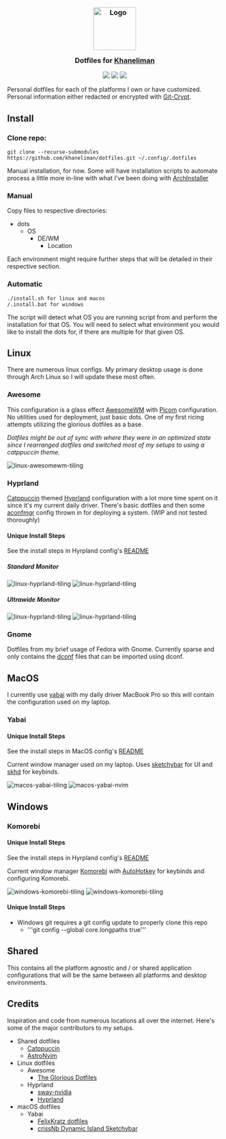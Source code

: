 <h3 align="center">
 <img src="https://avatars.githubusercontent.com/u/1778670?v=4" width="100" alt="Logo"/><br/>
 <img src="https://raw.githubusercontent.com/catppuccin/catppuccin/main/assets/misc/transparent.png" height="30" width="0px"/>
 Dotfiles for <a href="https://github.com/khaneliman">Khaneliman</a>
 <img src="https://raw.githubusercontent.com/catppuccin/catppuccin/main/assets/misc/transparent.png" height="30" width="0px"/>
</h3>

<p align="center">
 <a href="https://github.com/khaneliman/dotfiles/stargazers"><img src="https://img.shields.io/github/stars/khaneliman/dotfiles?colorA=363a4f&colorB=b7bdf8&style=for-the-badge"></a>
 <a href="https://github.com/khaneliman/dotfiles/commits"><img src="https://img.shields.io/github/last-commit/khaneliman/dotfiles?colorA=363a4f&colorB=f5a97f&style=for-the-badge"></a>
 <a href="https://github.com/khaneliman/dotfiles/contributors"><img src="https://img.shields.io/github/contributors/khaneliman/dotfiles?colorA=363a4f&colorB=a6da95&style=for-the-badge"></a>
</p>

Personal dotfiles for each of the platforms I own or have customized. Personal information either redacted or encrypted with [Git-Crypt](https://github.com/AGWA/git-crypt).

## Install

### Clone repo:

    git clone --recurse-submodules https://github.com/khaneliman/dotfiles.git ~/.config/.dotfiles

Manual installation, for now. Some will have installation scripts to automate process a little more in-line with what I've been doing with [ArchInstaller](https://github.com/khaneliman/ArchInstaller)

### Manual

Copy files to respective directories:

-   dots
    -   OS
        -   DE/WM
            -   Location

Each environment might require further steps that will be detailed in their respective section.

### Automatic

    ./install.sh for linux and macos
    /.install.bat for windows

The script will detect what OS you are running script from and perform the installation for that OS. You will need to select what environment you would like to install the dots for, if there are multiple for that given OS.

## Linux

There are numerous linux configs. My primary desktop usage is done through Arch Linux so I will update these most often.

### Awesome

This configuration is a glass effect [AwesomeWM](https://github.com/awesomeWM/awesome) with [Picom](https://github.com/yshui/picom) configuration. No utilities used for deployment, just basic dots. One of my first ricing attempts utilizing the glorious dotfiles as a base.

_Dotfiles might be out of sync with where they were in an optimized state since I rearranged dotfiles and switched most of my setups to using a catppuccin theme._

![linux-awesomewm-tiling](assets/linux-awesomewm-tiling.png)

### Hyprland

[Catppuccin](https://github.com/catppuccin/catppuccin) themed [Hyprland](https://github.com/hyprwm/Hyprland) configuration with a lot more time spent on it since it's my current daily driver. There's basic dotfiles and then some [aconfmgr](https://github.com/CyberShadow/aconfmgr) config thrown in for deploying a system. (WIP and not tested thoroughly)

#### Unique Install Steps

See the install steps in Hyrpland config's [README](/dots/linux/hyprland/README.md)

##### Standard Monitor

![linux-hyprland-tiling](assets/linux-hyprland-tiling.png)
![linux-hyprland-tiling](assets/linux-hyprland-nvim.png)

##### Ultrawide Monitor

![linux-hyprland-tiling](assets/linux-hyprland-tiling-wide.png)
![linux-hyprland-tiling](assets/linux-hyprland-nvim-wide.png)

### Gnome

Dotfiles from my brief usage of Fedora with Gnome. Currently sparse and only contains the [dconf](https://github.com/GNOME/dconf) files that can be imported using dconf.

## MacOS

I currently use [yabai](https://github.com/koekeishiya/yabai) with my daily driver MacBook Pro so this will contain the configuration used on my laptop.

### Yabai

#### Unique Install Steps

See the install steps in MacOS config's [README](/dots/macos/yabai/README.md)

Current window manager used on my laptop. Uses [sketchybar](https://github.com/FelixKratz/SketchyBar) for UI and [skhd](https://github.com/koekeishiya/skhd) for keybinds.

![macos-yabai-tiling](assets/macos-yabai-tiling.png)
![macos-yabai-nvim](assets/macos-yabai-nvim.png)

## Windows

### Komorebi

#### Unique Install Steps

See the install steps in Hyrpland config's [README](/dots/windows/README.md)

Current window manager [Komorebi](https://github.com/LGUG2Z/komorebi) with [AutoHotkey](https://github.com/AutoHotkey/AutoHotkey) for keybinds and configuring Komorebi.

![windows-komorebi-tiling](assets/windows-komorebi-tiling.png)
![windows-komorebi-tiling](assets/windows-komorebi-tiling-arch.png)

#### Unique Install Steps

-   Windows git requires a git config update to properly clone this repo
    -   '''git config --global core.longpaths true'''

## Shared

This contains all the platform agnostic and / or shared application configurations that will be the same between all platforms and desktop environments.

## Credits

Inspiration and code from numerous locations all over the internet. Here's some of the major contributors to my setups.

-   Shared dotfiles
    -   [Catppuccin](https://github.com/catppuccin/catppuccin)
    -   [AstroNvim](https://astronvim.github.io/)
-   Linux dotfiles
    -   Awesome
        -   [The Glorious Dotfiles](https://github.com/manilarome/the-glorious-dotfiles)
    -   Hyprland
        -   [sway-nvidia](https://github.com/crispyricepc/sway-nvidia)
        -   [Hyprland](https://wiki.hyprland.org/)
-   macOS dotfiles
    -   Yabai
        -   [FelixKratz dotfiles](https://github.com/FelixKratz/dotfiles)
        -   [crissNb Dynamic Island Sketchybar](https://github.com/crissNb/Dynamic-Island-Sketchybar)
